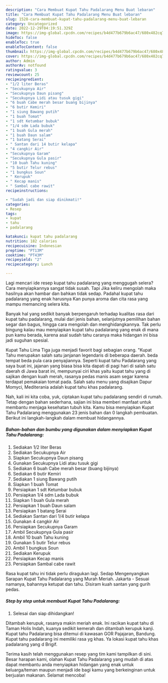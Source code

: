 ```yaml
---
description: "Cara Membuat Kupat Tahu Padalarang Menu Buat lebaran"
title: "Cara Membuat Kupat Tahu Padalarang Menu Buat lebaran"
slug: 1528-cara-membuat-kupat-tahu-padalarang-menu-buat-lebaran
category: Uncategorized
date: 2022-12-29T04:19:51.329Z
image: https://img-global.cpcdn.com/recipes/b4d477b679b6ac47/680x482cq70/kupat-tahu-padalarang-foto-resep-utama.jpg
hideToc: false
enableToc: true
enableTocContent: false
thumbnail: https://img-global.cpcdn.com/recipes/b4d477b679b6ac47/680x482cq70/kupat-tahu-padalarang-foto-resep-utama.jpg
cover: https://img-global.cpcdn.com/recipes/b4d477b679b6ac47/680x482cq70/kupat-tahu-padalarang-foto-resep-utama.jpg
author: Admin
authorAv: notfound
ratingvalue: 3
reviewcount: 25
recipeingredient:
- "1/2 liter Beras"
- "Secukupnya Air"
- "Secukupnya Daun pisang"
- "Secukupnya Lidi atau tusuk gigi"
- "6 buah Cabe merah besar buang bijinya"
- "6 butir Kemiri"
- "1 siung Bawang putih"
- "1 buah Tomat"
- "1 sdt Ketumbar bubuk"
- "1/4 sdm Lada bubuk"
- "1 buah Gula merah"
- "1 buah Daun salam"
- "1 batang Serai"
- " Santan dari 14 butir kelapa"
- "4 cangkir Air"
- "Secukupnya Garam"
- "Secukupnya Gula pasir"
- "10 buah Tahu kuning"
- "5 butir Telur rebus"
- "1 bungkus Soun"
- " Kerupuk"
- " Kecap manis"
- " Sambal cabe rawit"
recipeinstructions:

- "Sudah jadi dan siap dinikmati!"
categories:
- Resep
tags:
- kupat
- tahu
- padalarang

katakunci: kupat tahu padalarang 
nutrition: 182 calories
recipecuisine: Indonesian
preptime: "PT13M"
cooktime: "PT43M"
recipeyield: "2"
recipecategory: Lunch

---
```



Lagi mencari ide resep kupat tahu padalarang yang menggugah selera? Cara menyiapkannya sangat tidak susah. Tapi Jika keliru mengolah maka hasilnya akan hambar dan bahkan tidak sedap. Padahal kupat tahu padalarang yang enak harusnya Kan punya aroma dan cita rasa yang mampu memancing selera kita.


Banyak hal yang sedikit banyak berpengaruh terhadap kualitas rasa dari kupat tahu padalarang, mulai dari jenis bahan, selanjutnya pemilihan bahan segar dan bagus, hingga cara mengolah dan menghidangkannya. Tak perlu bingung kalau mau menyiapkan kupat tahu padalarang yang enak di mana pun kamu berada, karena asal sudah tahu caranya maka hidangan ini bisa jadi suguhan spesial.

Kupat Tahu Lima Tiga juga menjadi favorit bagi sebagian orang. &#34;Kupat Tahu merupakan salah satu janjanan legendaris di beberapa daerah. beda tempat beda pula cara penyajiannya. Seperti kupat tahu Padalarang yang saya buat ini, jajanan yang biasa bisa kita dapati di pagi hari di salah satu daerah di Jawa barat ini, mempunyai ciri khas yaitu kupat tahu yang di sajikan dengan kuah merah, rasanya pedas manis asam segar karena terdapat pemakaian tomat pada. Salah satu menu yang disajikan Dapur Momyci, Mediterania adalah kupat tahu khas padalarang.


Nah, kali ini kita coba, yuk, ciptakan kupat tahu padalarang sendiri di rumah. Tetap dengan bahan sederhana, sajian ini bisa memberi manfaat untuk membantu menjaga kesehatan tubuh kita. Kamu bisa menyiapkan Kupat Tahu Padalarang menggunakan 23 jenis bahan dan 0 langkah pembuatan. Berikut ini langkah-langkah dalam membuat hidangannya.

<!--inarticleads1-->

##### Bahan-bahan dan bumbu yang digunakan dalam menyiapkan Kupat Tahu Padalarang:

1. Sediakan 1/2 liter Beras
1. Sediakan Secukupnya Air
1. Siapkan Secukupnya Daun pisang
1. Gunakan Secukupnya Lidi atau tusuk gigi
1. Sediakan 6 buah Cabe merah besar (buang bijinya)
1. Sediakan 6 butir Kemiri
1. Sediakan 1 siung Bawang putih
1. Siapkan 1 buah Tomat
1. Persiapkan 1 sdt Ketumbar bubuk
1. Persiapkan 1/4 sdm Lada bubuk
1. Siapkan 1 buah Gula merah
1. Persiapkan 1 buah Daun salam
1. Persiapkan 1 batang Serai
1. Sediakan  Santan dari 1/4 butir kelapa
1. Gunakan 4 cangkir Air
1. Persiapkan Secukupnya Garam
1. Ambil Secukupnya Gula pasir
1. Ambil 10 buah Tahu kuning
1. Gunakan 5 butir Telur rebus
1. Ambil 1 bungkus Soun
1. Sediakan  Kerupuk
1. Persiapkan  Kecap manis
1. Persiapkan  Sambal cabe rawit


Rasa kupat tahu ini tidak perlu diragukan lagi. Sedap Mengenyangkan Sarapan Kupat Tahu Padalarang yang Murah Meriah. Jakarta - Sesuai namanya, bahannya ketupat dan tahu. Disiram kuah santan yang gurih pedas. 

<!--inarticleads2-->

##### Step by step untuk membuat Kupat Tahu Padalarang:


1. Selesai dan siap dihidangkan!

Ditambah kerupuk, rasanya makin meriah enak. Ini racikan kupat tahu di Taman Holis Indah, kuanya sedikit kemerah dan ditambah kerupuk kanji. Kupat tahu Padalarang bisa ditemui di kawasan GOR Pajajaran, Bandung. Kupat tahu padalarang ini memiliki rasa yg khas. Ya lokasi kupat tahu khas padalarang yang d Brigif. 

Terima kasih telah menggunakan resep yang tim kami tampilkan di sini. Besar harapan kami, olahan Kupat Tahu Padalarang yang mudah di atas dapat membantu anda menyiapkan hidangan yang enak untuk keluarga/teman maupun menjadi ide bagi kamu yang berkeinginan untuk berjualan makanan. Selamat mencoba!
